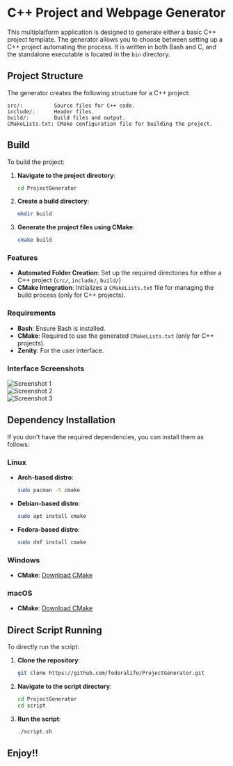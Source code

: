 # C++ Project and Webpage Generator

This multiplatform application is designed to generate either a basic C++ project template. The generator allows you to choose between setting up a C++ project automating the process. It is written in both Bash and C, and the standalone executable is located in the `bin` directory.

## Project Structure

The generator creates the following structure for a C++ project:

```
src/:          Source files for C++ code.
include/:      Header files.
build/:        Build files and output.
CMakeLists.txt: CMake configuration file for building the project.
```

## Build

To build the project:

1. **Navigate to the project directory**:
   ```sh
   cd ProjectGenerator
   ```

2. **Create a build directory**:
   ```sh
   mkdir build
   ```

3. **Generate the project files using CMake**:
   ```sh
   cmake build
   ```


### Features

- **Automated Folder Creation**: Set up the required directories for either a C++ project (`src/`, `include/`, `build/`) 
- **CMake Integration**: Initializes a `CMakeLists.txt` file for managing the build process (only for C++ projects).

### Requirements

- **Bash**: Ensure Bash is installed.
- **CMake**: Required to use the generated `CMakeLists.txt` (only for C++ projects).
- **Zenity**: For the user interface.

### Interface Screenshots

![Screenshot 1](https://github.com/user-attachments/assets/71cf47f9-1ad3-4fd2-be31-49a9b4b99310)  
![Screenshot 2](https://github.com/user-attachments/assets/4de70fd9-47db-45d7-9e9e-827496b0d19e)  
![Screenshot 3](https://github.com/user-attachments/assets/05b72607-23c9-46e8-8c8e-01e75879ddb3)

## Dependency Installation
If you don't have the required dependencies, you can install them as follows:

### Linux
- **Arch-based distro**:
   ```sh
   sudo pacman -S cmake 
   ```
- **Debian-based distro**:
   ```sh
   sudo apt install cmake 
   ```
- **Fedora-based distro**:
   ```sh
   sudo dnf install cmake 
   ```

### Windows
- **CMake**: [Download CMake](https://cmake.org/download/)

### macOS
- **CMake**: [Download CMake](https://cmake.org/download/)

## Direct Script Running

To directly run the script:

1. **Clone the repository**:
   ```sh
   git clone https://github.com/fedoralife/ProjectGenerator.git
   ```

2. **Navigate to the script directory**:
   ```sh
   cd ProjectGenerator
   cd script
   ```

3. **Run the script**:
   ```sh
   ./script.sh
   ```

## Enjoy!!
